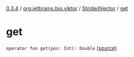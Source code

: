 [0.3.4](../../index.md) / [org.jetbrains.bio.viktor](../index.md) / [StridedVector](index.md) / [get](.)

# get

`operator fun get(pos: Int): Double` [(source)](https://github.com/JetBrains-Research/viktor/blob/0.3.4/src/main/kotlin/org/jetbrains/bio/viktor/StridedVector.kt#L59)
